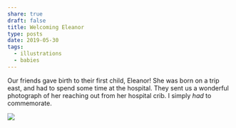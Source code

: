 ```yaml
---
share: true
draft: false
title: Welcoming Eleanor
type: posts
date: 2019-05-30
tags:
  - illustrations
  - babies
---
```


Our friends gave birth to their first child, Eleanor! She was born on a trip east, and had to spend some time at the hospital. They sent us a wonderful photograph of her reaching out from her hospital crib. I simply _had_ to commemorate.

![](https://res.cloudinary.com/dbi2zounq/image/upload/v1678368474/zinzy.website/eleanor_ygsqpp.jpg)